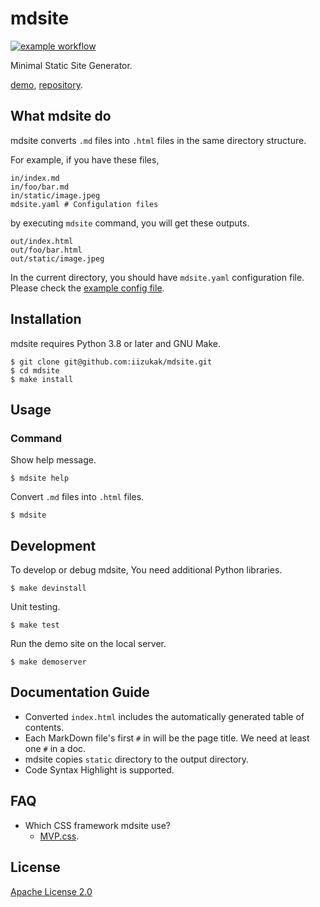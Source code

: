 # mdsite

[![example workflow](https://github.com/iizukak/mdsite/actions/workflows/test.yaml/badge.svg)](https://github.com/iizukak/mdsite/actions/workflows/test.yaml)

Minimal Static Site Generator.

[demo](https://iizukak.github.io/mdsite/),
[repository](https://github.com/iizukak/mdsite).

## What mdsite do

mdsite converts `.md` files into `.html` files in the same directory structure.

For example, if you have these files,

```
in/index.md
in/foo/bar.md
in/static/image.jpeg
mdsite.yaml # Configulation files
```

by executing `mdsite` command, you will get these outputs.

```
out/index.html
out/foo/bar.html
out/static/image.jpeg
```

In the current directory, you should have `mdsite.yaml` configuration file.
Please check the [example config file](https://github.com/iizukak/mdsite/blob/main/mdsite.yaml).

## Installation

mdsite requires Python 3.8 or later and GNU Make.

```
$ git clone git@github.com:iizukak/mdsite.git
$ cd mdsite
$ make install
```

## Usage

### Command

Show help message.

```
$ mdsite help
```

Convert `.md` files into `.html` files.

```
$ mdsite
```

## Development

To develop or debug mdsite, You need additional Python libraries.

```
$ make devinstall
```

Unit testing.

```
$ make test
```

Run the demo site on the local server.

```
$ make demoserver
```

## Documentation Guide

- Converted `index.html` includes the automatically generated table of contents.
- Each MarkDown file's first `#` in will be the page title. We need at least one `#` in a doc.
- mdsite copies `static` directory to the output directory.
- Code Syntax Highlight is supported.

## FAQ

- Which CSS framework mdsite use?
    - [MVP.css](https://github.com/andybrewer/mvp/).

## License

[Apache License 2.0](https://spdx.org/licenses/Apache-2.0.html)
